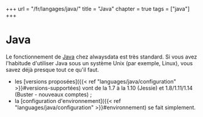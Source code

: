 +++
url = "/fr/langages/java/"
title = "Java"
chapter = true
tags = ["java"]
+++

# Java

Le fonctionnement de [Java](https://www.java.com/fr/) chez alwaysdata est très standard. Si vous avez l'habitude d'utiliser Java sous un système Unix (par exemple, Linux), vous savez déjà presque tout ce qu'il faut.

* les [versions proposées]({{< ref "languages/java/configuration" >}}#versions-supportées) vont de la 1.7 à la 1.10 (Jessie) et 1.8/1.11/1.14 (Buster - nouveaux comptes) ;
* la [configuration d'environnement]({{< ref "languages/java/configuration" >}}#environnement) se fait simplement.
